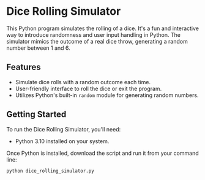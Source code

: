 # Dice Rolling Simulator

This Python program simulates the rolling of a dice. It's a fun and interactive way to introduce randomness and user input handling in Python. The simulator mimics the outcome of a real dice throw, generating a random number between 1 and 6.

## Features

- Simulate dice rolls with a random outcome each time.
- User-friendly interface to roll the dice or exit the program.
- Utilizes Python's built-in `random` module for generating random numbers.

## Getting Started

To run the Dice Rolling Simulator, you'll need:

- Python 3.10 installed on your system.

Once Python is installed, download the script and run it from your command line:

```bash
python dice_rolling_simulator.py
